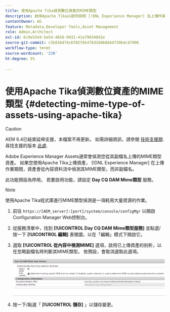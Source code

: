 ```yaml
---
title: 使用Apache Tika偵測數位資產的MIME類型
description: 啟用Apache Tika以提供說明 [!DNL Experience Manager] 在上傳作業期間，資產會從內容資料流偵測資產的MIME類型，而非副檔名。
contentOwner: AG
feature: Metadata,Developer Tools,Asset Management
role: Admin,Architect
exl-id: 6c9e53e9-5e54-4816-9431-41e796340d1e
source-git-commit: c5b816d74c6f02f85476d16868844f39b4c47996
workflow-type: tm+mt
source-wordcount: '230'
ht-degree: 5%

---
```


# 使用Apache Tika偵測數位資產的MIME類型 {#detecting-mime-type-of-assets-using-apache-tika}

>[!CAUTION]
>
>AEM 6.4已結束延伸支援，本檔案不再更新。 如需詳細資訊，請參閱 [技術支援期](https://helpx.adobe.com//tw/support/programs/eol-matrix.html). 尋找支援的版本 [此處](https://experienceleague.adobe.com/docs/).

Adobe Experience Manager Assets通常會偵測您從其副檔名上傳的MIME類型資產。 如果您使用Apache Tika上傳資產， [!DNL Experience Manager] 在上傳作業期間，資產會從內容資料流中偵測其MIME類型，而非副檔名。

此功能預設為停用。 若要啟用功能，請設定 **Day CQ DAM Mime類型** 服務。

>[!NOTE]
>
>使用Apache Tika程式庫進行MIME類型偵測是一項耗用大量資源的作業。

1. 前往 `https://[AEM_server]:[port]/system/console/configMgr` 以開啟Configuration Manager Web控制台。
1. 從服務清單中，找到 **[!UICONTROL Day CQ DAM Mime類型服務]** 並點選/按一下 **[!UICONTROL 編輯]** 表徵圖，以在「編輯」模式下開啟它。

1. 選取 **[!UICONTROL 從內容中檢測MIME]** 選項，啟用已上傳資產的剖析，以在忽略副檔名時判斷其MIME類型。 依預設，會取消選取此選項。

   ![chlimage_1-333](assets/chlimage_1-333.png)

1. 按一下/點選「 **[!UICONTROL 儲存]** 」以儲存變更。
